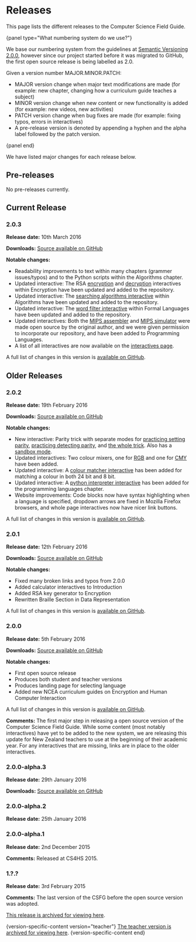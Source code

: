 # Releases

This page lists the different releases to the Computer Science Field Guide.

{panel type="What numbering system do we use?"}

We base our numbering system from the guidelines at [Semantic Versioning 2.0.0](http://semver.org/spec/v2.0.0.html), however since our project started before it was migrated to GitHub, the first open source release is being labelled as 2.0.

Given a version number MAJOR.MINOR.PATCH:

- MAJOR version change when major text modifications are made (for example: new chapter, changing how a curriculum guide teaches a subject)
- MINOR version change when new content or new functionality is added (for example: new videos, new activities)
- PATCH version change when bug fixes are made (for example: fixing typos, errors in interactives)
- A pre-release version is denoted by appending a hyphen and the alpha label followed by the patch version.

{panel end}

We have listed major changes for each release below.

## Pre-releases

No pre-releases currently.

## Current Release

### 2.0.3

**Release date:** 10th March 2016

**Downloads:** [Source available on GitHub](https://github.com/uccser/cs-field-guide/releases/tag/2.0.3)

**Notable changes:**
- Readability improvements to text within many chapters (grammer issues/typos) and to the Python scripts within the Algorithms chapter.
- Updated interactive: The RSA [encryption](interactives/rsa-no-padding/index.html) and [decryption](interactives/rsa-no-padding/index.html?mode=decrypt) interactives within Encryption have been updated and added to the repository.
- Updated interactive: The [searching algorithms interactive](interactives/searching-algorithms/index.html) within Algorithms have been updated and added to the repository.
- Updated interactive: The [word filter interactive](interactives/regular-expression-filter/index.html) within Formal Languages have been updated and added to the repository.
- Updated interactives: Both the [MIPS assembler](interactives/mips-assembler/index.php) and [MIPS simulator](interactives/mips-simulator/index.php) were made open source by the original author, and we were given permission to incorporate our repository, and have been added to Programming Languages.
- A list of all interactives are now available on the [interactives page](further-information/interactives.html).

A full list of changes in this version is [available on GitHub](https://github.com/uccser/cs-field-guide/compare/2.0.2...2.0.3).

## Older Releases

### 2.0.2

**Release date:** 19th February 2016

**Downloads:** [Source available on GitHub](https://github.com/uccser/cs-field-guide/releases/tag/2.0.2)

**Notable changes:**
- New interactive: Parity trick with separate modes for [practicing setting parity](interactives/parity/index.html?mode=set), [practicing detecting parity](interactives/parity/index.html?mode=detect), and [the whole trick](interactives/parity/index.html). Also has a [sandbox mode](interactives/parity/index.html?mode=sandbox).
- Updated interactives: Two colour mixers, one for [RGB](interactives/rgb-mixer/index.html) and one for [CMY](interactives/cmy-mixer/index.html) have been added.
- Updated interactive: A [colour matcher interactive](interactives/colour-matcher/index.html) has been added for matching a colour in both 24 bit and 8 bit.
- Updated interactive: A [python interpreter interactive](interactives/python-interpreter/index.html) has been added for the programming languages chapter.
- Website improvements: Code blocks now have syntax highlighting when a language is specified, dropdown arrows are fixed in Mozilla Firefox browsers, and whole page interactives now have nicer link buttons.

A full list of changes in this version is [available on GitHub](https://github.com/uccser/cs-field-guide/compare/2.0.1...2.0.2).

### 2.0.1

**Release date:** 12th February 2016

**Downloads:** [Source available on GitHub](https://github.com/uccser/cs-field-guide/releases/tag/2.0.1)

**Notable changes:**
- Fixed many broken links and typos from 2.0.0
- Added calculator interactives to Introduction
- Added RSA key generator to Encryption
- Rewritten Braille Section in Data Representation

A full list of changes in this version is [available on GitHub](https://github.com/uccser/cs-field-guide/compare/2.0.0...2.0.1).

### 2.0.0

**Release date:** 5th February 2016

**Downloads:** [Source available on GitHub](https://github.com/uccser/cs-field-guide/releases/tag/2.0.0)

**Notable changes:**
- First open source release
- Produces both student and teacher versions
- Produces landing page for selecting language
- Added new NCEA curriculum guides on Encryption and Human Computer Interaction

A full list of changes in this version is [available on GitHub](https://github.com/uccser/cs-field-guide/compare/2.0.0-alpha.3...2.0.0).

**Comments:**
The first major step in releasing a open source version of the Computer Science Field Guide.
While some content (most notably interactives) have yet to be added to the new system, we are releasing this update for New Zealand teachers to use at the beginning of their academic year.
For any interactives that are missing, links are in place to the older interactives.

### 2.0.0-alpha.3

**Release date:** 29th January 2016

**Downloads:** [Source available on GitHub](https://github.com/uccser/cs-field-guide/compare/d8a69d50575cac8c4e2686ee4d9af7c22b7131a7...2.0.0-alpha.3)

### 2.0.0-alpha.2

**Release date:** 25th January 2016

### 2.0.0-alpha.1

**Release date:** 2nd December 2015

**Comments:**
Released at CS4HS 2015.

### 1.?.?

**Release date:** 3rd February 2015

**Comments:**
The last version of the CSFG before the open source version was adopted.

[This release is archived for viewing here](http://www.csfieldguide.org.nz/releases/1.9.9/).

{version-specific-content version="teacher"}
[The teacher version is archived for viewing here](http://www.csfieldguide.org.nz/releases/1.9.9/teacher/).
{version-specific-content end}
